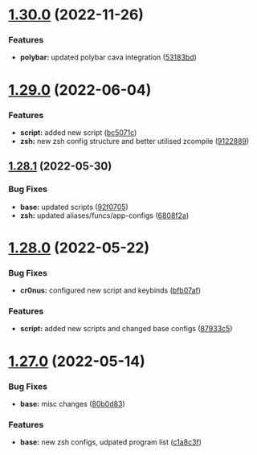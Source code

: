 # [1.30.0](https://github.com/umgbhalla/dotstow/compare/v1.29.0...v1.30.0) (2022-11-26)


### Features

* **polybar:** updated polybar cava integration ([53183bd](https://github.com/umgbhalla/dotstow/commit/53183bd8eb5d05367f3349f9038c316dba6b59d5))



# [1.29.0](https://github.com/umgbhalla/dotstow/compare/v1.28.1...v1.29.0) (2022-06-04)


### Features

* **script:** added new script ([bc5071c](https://github.com/umgbhalla/dotstow/commit/bc5071c1407144aa92641e5fe0d16df2638d0caf))
* **zsh:** new zsh config structure and better utilised zcompile ([9122889](https://github.com/umgbhalla/dotstow/commit/9122889375eb45fb54de4824f2ef6e81012d1cd8))



## [1.28.1](https://github.com/umgbhalla/dotstow/compare/v1.28.0...v1.28.1) (2022-05-30)


### Bug Fixes

* **base:** updated scripts ([92f0705](https://github.com/umgbhalla/dotstow/commit/92f0705eeb195857bbc9a4a236b6163ad51234e0))
* **zsh:** updated aliases/funcs/app-configs ([6808f2a](https://github.com/umgbhalla/dotstow/commit/6808f2aad0d04d19a4e4d82f73f822e2637b66ed))



# [1.28.0](https://github.com/umgbhalla/dotstow/compare/v1.27.0...v1.28.0) (2022-05-22)


### Bug Fixes

* **cr0nus:** configured new script and keybinds ([bfb07af](https://github.com/umgbhalla/dotstow/commit/bfb07aff62629dddd3f485cda0aeb4abfd5ce115))


### Features

* **script:** added new scripts and changed base configs ([87933c5](https://github.com/umgbhalla/dotstow/commit/87933c54ee8a4e8309f3efa6522032424ce38329))



# [1.27.0](https://github.com/umgbhalla/dotstow/compare/v1.26.0...v1.27.0) (2022-05-14)


### Bug Fixes

* **base:** misc changes ([80b0d83](https://github.com/umgbhalla/dotstow/commit/80b0d8392d541d47b0f5b4060a16f28713f957e1))


### Features

* **base:** new zsh configs, udpated program list ([c1a8c3f](https://github.com/umgbhalla/dotstow/commit/c1a8c3f89fcd3387a9d0149f3cf698a398cc726d))



